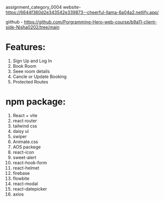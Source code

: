 assignment_category_0004
website- https://6644f360d2e343542e339873--cheerful-llama-6a04a2.netlify.app/

giithub - https://github.com/Porgramming-Hero-web-course/b9a11-client-side-Nisha0202/tree/main

# Features:
1. Sign Up and Log In 
2. Book Room
3. Seee room details
4. Cancle or Update Booking
5. Protected Routes

# npm package:
1. React + vite
2. react router
3. tailwind css
4. daisy ui
5. swiper
6. Animate.css
7. AOS packege
8. react-icon
9. sweet-alert
10. react-hook-form
11. react-helmet
12. firebase
13. flowbite
14. react-modal
15. react-datepicker
16. axios



